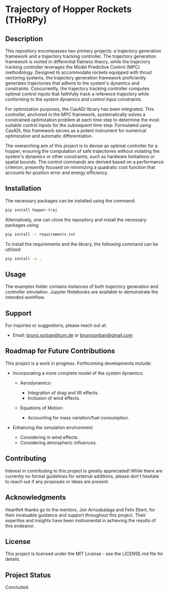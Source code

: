 # Trajectory of Hopper Rockets (THoRPy)

## Description
This repository encompasses two primary projects: a trajectory generation framework and a trajectory tracking controller. The trajectory generation framework is rooted in differential flatness theory, while the trajectory tracking controller leverages the Model Predictive Control (MPC) methodology. Designed to accommodate rockets equipped with thrust vectoring systems, the trajectory generation framework proficiently generates trajectories that adhere to the system's dynamics and constraints. Concurrently, the trajectory tracking controller computes optimal control inputs that faithfully track a reference trajectory while conforming to the system dynamics and control input constraints.

For optimization purposes, the CasADi library has been integrated. This controller, anchored in the MPC framework, systematically solves a constrained optimization problem at each time step to determine the most suitable control inputs for the subsequent time step. Formulated using CasADi, this framework serves as a potent instrument for numerical optimization and automatic differentiation.

The overarching aim of this project is to devise an optimal controller for a hopper, ensuring the computation of safe trajectories without violating the system's dynamics or other constraints, such as hardware limitations or spatial bounds. The control commands are derived based on a performance criterion, presently focused on minimizing a quadratic cost function that accounts for position error and energy efficiency.

## Installation
The necessary packages can be installed using the command:

```bash
pip install hopper-traj
```

Alternatively, one can clone the repository and install the necessary packages using:

```bash
pip install -r requirements.txt
```

To install the requirements and the library, the following command can be utilized:

```bash
pip install -e .
```

## Usage
The examples folder contains instances of both trajectory generation and controller simulation. Jupyter Notebooks are available to demonstrate the intended workflow.

## Support
For inquiries or suggestions, please reach out at:
- Email: bruno.sorban@tum.de or brunosorban@gmail.com

## Roadmap for Future Contributions
This project is a work in progress. Forthcoming developments include:

- Incorporating a more complete model of the system dynamics:
    - Aerodynamics:
        - Integration of drag and lift effects.
        - Inclusion of wind effects.

    - Equations of Motion:
        - Accounting for mass variation/fuel consumption.

- Enhancing the simulation environment:
    - Considering in wind effects.
    - Considering atmospheric influences.

## Contributing
Interest in contributing to this project is greatly appreciated! While there are currently no formal guidelines for external additions, please don't hesitate to reach out if any proposals or ideas are present.

## Acknowledgments
Heartfelt thanks go to the mentors, Jon Arrizabalaga and Felix Ebert, for their invaluable guidance and support throughout this project. Their expertise and insights have been instrumental in achieving the results of this endeavor.

## License
This project is licensed under the MIT License - see the LICENSE.md file for details.

## Project Status
Concluded.
